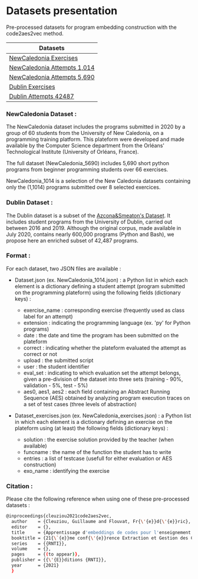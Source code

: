 # Datasets presentation
Pre-processed datasets for program embedding construction with the code2aes2vec method.

| Datasets |
| ------ |
| [NewCaledonia Exercises][NCEx]|
| [NewCaledonia Attempts 1,014][NC1014]|
| [NewCaledonia Attempts 5,690][NC5690]|
| [Dublin Exercises][DBEx]|
| [Dublin Attempts 42487][DB42487]|

  [NCEx]: <https://github.com/GCleuziou/code2aes2vec/blob/master/Datasets/NewCaledonia_exercises.json>
  [NC1014]: <https://github.com/GCleuziou/code2aes2vec/blob/master/Datasets/NewCaledonia_1014.json>
  [NC5690]: <https://www.dropbox.com/s/uteg76p1a8bolhe/newcaledonia_5690.json?dl=0>
  [DBEx]: <https://github.com/GCleuziou/code2aes2vec/blob/master/Datasets/Dublin_exercises.json>
  [DB42487]: <https://www.dropbox.com/s/9vc90ns7gwsci9o/dublin_42487.json?dl=0>
  
### NewCaledonia Dataset :
The NewCaledonia dataset includes the programs submitted in 2020 by a group of 60 students from the University of New Caledonia, on a programming training platform. This plateform were developed and made available by the Computer Science department from the Orléans' Technological Institute (University of Orléans, France).

The full dataset (NewCaledonia_5690) includes 5,690 short python programs from beginner programming students over 66 exercises.

NewCaledonia_1014 is a selection of the New Caledonia datasets containing only the (1,1014) programs submitted over 8 selected exercices.

### Dublin Dataset :

The Dublin dataset is a subset of the [Azcona&Smeaton's Dataset](https://figshare.com/articles/dataset/_5_Million_Python_Bash_Programming_Submissions_for_5_Courses_Grades_for_Computer-Based_Exams_over_3_academic_years_/12610958). It includes student programs from the University of Dublin, carried out between 2016 and 2019. Although the original corpus, made available in July 2020, contains nearly 600,000 programs (Python and Bash), we propose here an enriched subset of 42,487 programs. 

### Format :

For each dataset, two JSON files are available :

 - Dataset.json (ex. NewCaledonia_1014.json) : a Python list in which each element is a dictionary defining a student attempt (program submitted on the programming plateform) using the following fields (dictionary keys) :
   - exercise_name : corresponding exercise (frequently used as class label for an attempt)
   - extension : indicating the programming language (ex. 'py'  for Python programs)
   - date : the date and time the program has been submitted on the plateform
   - correct : indicating whether the plateform evaluated the attempt as correct or not
   - upload : the submitted script
   - user : the student identifier
   - eval_set : indicating to which evaluation set the attempt belongs, given a pre-division of the dataset into three sets (training - 90%, validation - 5%, test - 5%)
   - aes0, aes1, aes2 : each field containing an Abstract Running Sequence (AES) obtained by analyzing program execution traces on a set of test cases (three levels of abstraction)
 

 - Dataset_exercises.json (ex. NewCaledonia_exercises.json) : a Python list in which each element is a dictionary defining an exercise on the plateform using (at least) the following fields (dictionary keys) :
   - solution : the exercise solution provided by the teacher (when available)
   - funcname : the name of the function the student has to write
   - entries : a list of testcase (usefull for either evaluation or AES construction)
   - exo_name : identifying the exercise

### Citation :

Please cite the following reference when using one of these pre-processed datasets :

```sh
@inproceedings{cleuziou2021code2aes2vec,
  author    = {Cleuziou, Guillaume and Flouvat, Fr{\'{e}}d{\'{e}}ric},
  editor    = {},
  title     = {Apprentissage d'embeddings de codes pour l'enseignement de la programmation : une approche fond{\'{e}}e sur l'analyse des traces d'ex{\'{e}}cution},
  booktitle = {21{\`{e}}me conf{\'{e}}rence Extraction et Gestion des Connaissances,{EGC} 2021, Montpellier, France, January 25-29, 2021},
  series    = {{RNTI}},
  volume    = {},
  pages     = {(to appear)},
  publisher = {{\'{E}}ditions {RNTI}},
  year      = {2021}
  }
```
